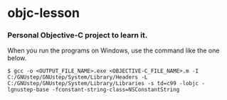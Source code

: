 # objc-lesson
### Personal Objective-C project to learn it.
When you run the programs on Windows, use the command like the one below.

`$ gcc -o <OUTPUT_FILE_NAME>.exe <OBJECTIVE-C_FILE_NAME>.m -I C:/GNUstep/GNUstep/System/Library/Headers -L C:/GNUstep/GNUstep/System/Library/Libraries -s
td=c99 -lobjc -lgnustep-base -fconstant-string-class=NSConstantString`
